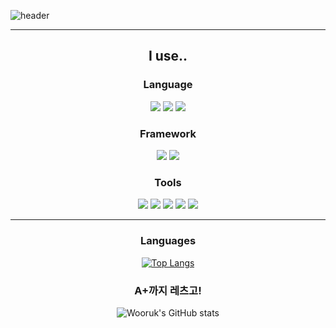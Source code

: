 ![header](https://capsule-render.vercel.app/api?type=venom&&color=timeAuto&customColorList=0,2,4,6,8,7,8,8&height=190&text=Bienvenidos-nl-wooruk's%20Repo&fontSize=80)

<link href="https://cdn.jsdelivr.net/npm/bootstrap@5.3.2/dist/css/bootstrap.min.css"
          rel="stylesheet"
          integrity="sha384-T3c6CoIi6uLrA9TneNEoa7RxnatzjcDSCmG1MXxSR1GAsXEV/Dwwykc2MPK8M2HN"
          crossorigin="anonymous">

<div style="text-align: center">
<hr>
<h2>I use..</h2>
<h3>Language</h3>
<a class="m-1" href="버튼을 눌렀을 때 이동할 링크" target="_blank"><img src="https://img.shields.io/badge/javascript-F7DF1E?&logo=javascript&logoColor=white"/></a>
<a href="버튼을 눌렀을 때 이동할 링크" target="_blank"><img src="https://img.shields.io/badge/Java-3333FF?style=flat-square&logo=Java&logoColor=white"/></a>
<a class="m-1" href="버튼을 눌렀을 때 이동할 링크" target="_blank"><img src="https://img.shields.io/badge/HTML-E34F26?style=flat-square&logo=HTML&logoColor=white"/></a>

<h3>Framework</h3>
<a class="m-1" href="버튼을 눌렀을 때 이동할 링크" target="_blank"><img src="https://img.shields.io/badge/Express-000000?style=&logo=Express&logoColor=white"/></a>
<a href="버튼을 눌렀을 때 이동할 링크" target="_blank"><img src="https://img.shields.io/badge/spring-default?style=&logo=spring&logoColor=white"/></a>

<h3>Tools</h3>
<a class="m-1" href="버튼을 눌렀을 때 이동할 링크" target="_blank"><img src="https://img.shields.io/badge/github-181717?style=&logo=github&logoColor=white"/></a>
<img src="https://img.shields.io/badge/git-F05032?style=&logo=git&logoColor=white"/>
<a class="m-1" href="버튼을 눌렀을 때 이동할 링크" target="_blank"><img src="https://img.shields.io/badge/Trello-0052CC?style=&logo=trello&logoColor=whitewhite"/></a>
<a href="버튼을 눌렀을 때 이동할 링크" target="_blank"><img src="https://img.shields.io/badge/notion-000000?style=&logo=notion&logoColor=whitewhite"/></a>
<a class="m-1" href="버튼을 눌렀을 때 이동할 링크" target="_blank"><img src="https://img.shields.io/badge/IntelliJ Idea-007bff?style=&logo=IntelliJ Idea&logoColor=whitewhite"/></a>

<hr>

<h3>Languages</h3>

[![Top Langs](https://github-readme-stats.vercel.app/api/top-langs/?username=tlacodnjs667&layout=compact&hide=GLSL,Shell,CSS,Astro,Rust,Go)](https://github.com/anuraghazra/github-readme-stats)


<h3>A+까지 레츠고!</h3>

![Wooruk's GitHub stats](https://github-readme-stats.vercel.app/api?username=tlacodnjs667&show_icons=true&theme=radical)


</div>


[//]: # (헤더 : https://github.com/kyechan99/capsule-render#egg)

[//]: # (참고 블로그 : https://80000coding.oopy.io/865f4b2a-5198-49e8-a173-0f893a4fed45)

[//]: # ()